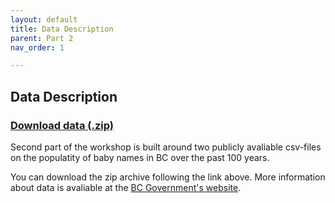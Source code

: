 ```yaml
---
layout: default
title: Data Description
parent: Part 2
nav_order: 1

---
```


## Data Description  

### [Download data (.zip)](https://github.com/ubc-library-rc/excel1/raw/main/content/data.zip)

Second part of the workshop is built around two publicly avaliable csv-files on the populatity of baby names in BC over the past 100 years. 

You can download the zip archive following the link above. More information about data is avaliable at the [BC Government's website](https://www2.gov.bc.ca/gov/content/life-events/statistics-reports/bc-s-most-popular-baby-names).

